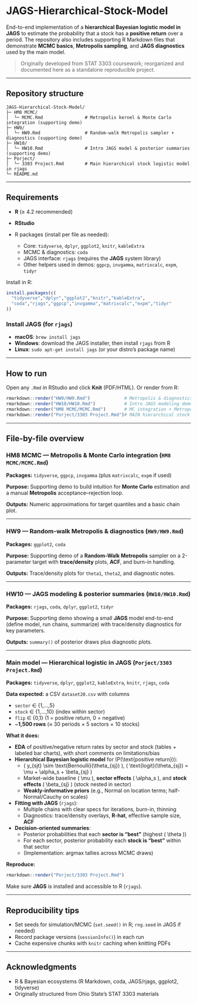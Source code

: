 # JAGS-Hierarchical-Stock-Model

End-to-end implementation of a **hierarchical Bayesian logistic model in JAGS** to estimate the probability that a stock has a **positive return** over a period. The repository also includes supporting R Markdown files that demonstrate **MCMC basics**, **Metropolis sampling**, and **JAGS diagnostics** used by the main model.

> Originally developed from STAT 3303 coursework; reorganized and documented here as a standalone reproducible project.

---

## Repository structure

```
JAGS-Hierarchical-Stock-Model/
├─ HM8 MCMC/
│  └─ MCMC.Rmd                # Metropolis kernel & Monte Carlo integration (supporting demo)
├─ HW9/
│  └─ HW9.Rmd                 # Random-walk Metropolis sampler + diagnostics (supporting demo)
├─ HW10/
│  └─ HW10.Rmd                # Intro JAGS model & posterior summaries (supporting demo)
├─ Porject/
│  └─ 3303 Project.Rmd        # Main hierarchical stock logistic model in rjags
└─ README.md
```
 
---

## Requirements

- **R** (≥ 4.2 recommended)
- **RStudio** 
- R packages (install per file as needed):

  - Core: `tidyverse`, `dplyr`, `ggplot2`, `knitr`, `kableExtra`
  - MCMC & diagnostics: `coda`
  - JAGS interface: `rjags` (requires the **JAGS** system library)
  - Other helpers used in demos: `ggpcp`, `invgamma`, `matrixcalc`, `expm`, `tidyr`

Install in R:

```r
install.packages(c(
  "tidyverse","dplyr","ggplot2","knitr","kableExtra",
  "coda","rjags","ggpcp","invgamma","matrixcalc","expm","tidyr"
))
```

### Install JAGS (for `rjags`)
- **macOS**: `brew install jags`
- **Windows**: download the JAGS installer, then install `rjags` from R
- **Linux**: `sudo apt-get install jags` (or your distro’s package name)

---

## How to run

Open any `.Rmd` in RStudio and click **Knit** (PDF/HTML). Or render from R:

```r
rmarkdown::render("HW9/HW9.Rmd")             # Metropolis & diagnostics demo
rmarkdown::render("HW10/HW10.Rmd")           # Intro JAGS modeling demo
rmarkdown::render("HM8 MCMC/MCMC.Rmd")       # MC integration + Metropolis demo
rmarkdown::render("Porject/3303 Project.Rmd")# MAIN hierarchical stock model
```

---

## File-by-file overview

### HM8 MCMC — Metropolis & Monte Carlo integration (`HM8 MCMC/MCMC.Rmd`)
**Packages:** `tidyverse`, `ggpcp`, `invgamma` (plus `matrixcalc`, `expm` if used)

**Purpose:** Supporting demo to build intuition for **Monte Carlo** estimation and a manual **Metropolis** acceptance–rejection loop.

**Outputs:** Numeric approximations for target quantiles and a basic chain plot.

---

### HW9 — Random-walk Metropolis & diagnostics (`HW9/HW9.Rmd`)
**Packages:** `ggplot2`, `coda`

**Purpose:** Supporting demo of a **Random-Walk Metropolis** sampler on a 2-parameter target with **trace/density** plots, **ACF**, and burn-in handling.

**Outputs:** Trace/density plots for `theta1`, `theta2`, and diagnostic notes.

---

### HW10 — JAGS modeling & posterior summaries (`HW10/HW10.Rmd`)
**Packages:** `rjags`, `coda`, `dplyr`, `ggplot2`, `tidyr`

**Purpose:** Supporting demo showing a small **JAGS** model end-to-end (define model, run chains, summarize) with trace/density diagnostics for key parameters.

**Outputs:** `summary()` of posterior draws plus diagnostic plots.

---

### Main model — Hierarchical logistic in JAGS (`Porject/3303 Project.Rmd`)
**Packages:** `tidyverse`, `dplyr`, `ggplot2`, `kableExtra`, `knitr`, `rjags`, `coda`

**Data expected:** a CSV `dataset20.csv` with columns
- `sector` ∈ {1,…,5}
- `stock` ∈ {1,…,10} (index within sector)
- `flip` ∈ {0,1} (1 = positive return, 0 = negative)
- ~**1,500 rows** (≈ 30 periods × 5 sectors × 10 stocks)

**What it does:**
- **EDA** of positive/negative return rates by sector and stock (tables + labeled bar charts), with short comments on limitations/bias
- **Hierarchical Bayesian logistic model** for \(P(\text{positive return})\):
  - \( y_{sjt} \sim \text{Bernoulli}(\theta_{sj}) \), \( \text{logit}(\theta_{sj}) = \mu + \alpha_s + \beta_{sj} \)
  - Market-wide baseline \( \mu \), **sector effects** \( \alpha_s \), and **stock effects** \( \beta_{sj} \) (stock nested in sector)
  - **Weakly-informative priors** (e.g., Normal on location terms; half-Normal/Cauchy on scales)
- **Fitting with JAGS** (`rjags`):
  - Multiple chains with clear specs for iterations, burn-in, thinning
  - Diagnostics: trace/density overlays, **R-hat**, effective sample size, **ACF**
- **Decision-oriented summaries**:
  - Posterior probabilities that each **sector is “best”** (highest \( \theta \))
  - For each sector, posterior probability each **stock is “best”** within that sector
  - (Implementation: argmax tallies across MCMC draws)

**Reproduce:**
```r
rmarkdown::render("Porject/3303 Project.Rmd")
```
Make sure **JAGS** is installed and accessible to R (`rjags`).

---

## Reproducibility tips

- Set seeds for simulation/MCMC (`set.seed()` in R; `rng.seed` in JAGS if needed)
- Record package versions (`sessionInfo()`) in each run
- Cache expensive chunks with `knitr` caching when knitting PDFs

---

## Acknowledgments

- R & Bayesian ecosystems (R Markdown, coda, JAGS/rjags, ggplot2, tidyverse)
- Originally structured from Ohio State’s STAT 3303 materials
